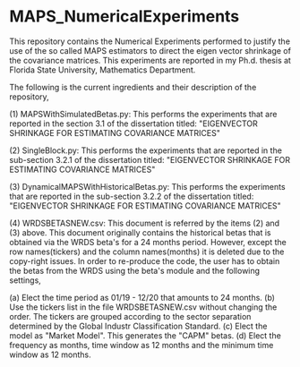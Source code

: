 # MAPS_NumericalExperiments
This repository contains the Numerical Experiments performed to justify the use of the so called MAPS estimators to direct the eigen vector shrinkage of the covariance matrices. This experiments are reported in my Ph.d. thesis at Florida State University, Mathematics Department. 

The following is the current ingredients and their description of the repository, 

(1) MAPSWithSimulatedBetas.py:
This performs the experiments that are reported in the section 3.1 of the dissertation titled: "EIGENVECTOR SHRINKAGE FOR ESTIMATING COVARIANCE MATRICES"

(2) SingleBlock.py: 
This performs the experiments that are reported in the sub-section 3.2.1 of the dissertation titled: "EIGENVECTOR SHRINKAGE FOR ESTIMATING COVARIANCE MATRICES"

(3) DynamicalMAPSWithHistoricalBetas.py:
This performs the experiments that are reported in the sub-section 3.2.2 of the dissertation titled: "EIGENVECTOR SHRINKAGE FOR ESTIMATING COVARIANCE MATRICES"

(4) WRDSBETASNEW.csv: 
This document is referred by the items (2) and (3) above. This document originally contains the historical betas that is obtained via the WRDS beta's for a 24 months period. However, except the row names(tickers) and the column names(months) it is deleted due to the copy-right issues. In order to re-produce the code, the user has to obtain the betas from the WRDS using the beta's module and the following settings,

(a) Elect the time period as 01/19 - 12/20 that amounts to 24 months.
(b) Use the tickers list in the file WRDSBETASNEW.csv without changing the order.  The tickers are grouped according to the sector separation determined by the Global Industr Classification Standard.
(c) Elect the model as "Market Model". This generates the "CAPM" betas. 
(d) Elect the frequency as months, time window as 12 months and the minimum time window as 12 months.

 
